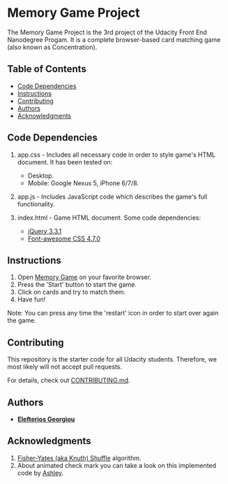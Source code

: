# Memory Game Project

The Memory Game Project is the 3rd project of the Udacity Front End Nanodegree Progam. It is a complete browser-based card matching game (also known as Concentration).

## Table of Contents

* [Code Dependencies](#code-dependencies)
* [Instructions](#instructions)
* [Contributing](#contributing)
* [Authors](#authors)
* [Acknowledgments](#acknowledgments)

## Code Dependencies

1) app.css - Includes all necessary code in order to style game's HTML document.
   It has been tested on:
   * Desktop.
   * Mobile: Google Nexus 5, iPhone 6/7/8.
   
2) app.js - Includes JavaScript code which describes the game's full functionality.

3) index.html - Game HTML document. 
   Some code dependencies:
   * [jQuery 3.3.1](https://code.jquery.com/jquery-3.3.1.min.js)
   * [Font-awesome CSS 4.7.0](https://maxcdn.bootstrapcdn.com/font-awesome/4.7.0/css/font-awesome.min.css)
   
## Instructions

1) Open [Memory Game](https://elgeorsk.github.io/FrontEndDev/2-WebProgrammingWithJavaScript/MemoryGame/) on your favorite browser.
2) Press the 'Start' button to start the game.
3) Click on cards and try to match them.
4) Have fun!

Note: You can press any time the 'restart' icon in order to start over again the game.

## Contributing

This repository is the starter code for all Udacity students. Therefore, we most likely will not accept pull requests.

For details, check out [CONTRIBUTING.md](https://github.com/elgeorsk/FrontEndDev/blob/master/2-WebProgrammingWithJavaScript/MemoryGame/CONTRIBUTING.md).

## Authors

* [**Elefterios Georgiou**](https://github.com/elgeorsk)

## Acknowledgments

1) [Fisher-Yates (aka Knuth) Shuffle](http://stackoverflow.com/a/2450976) algorithm.
2) About animated check mark you can take a look on this implemented code by [Ashley](https://codepen.io/ashleygalante/pen/nwoKh).
